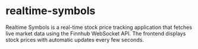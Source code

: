 # realtime-symbols
Realtime Symbols is a real-time stock price tracking application that fetches live market data using the Finnhub WebSocket API. The frontend displays stock prices with automatic updates every few seconds.
